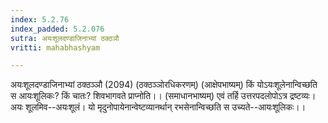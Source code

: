 ```yaml
---
index: 5.2.76
index_padded: 5.2.076
sutra: अयःशूलदण्डाजिनाभ्यां ठक्ठञौ
vritti: mahabhashyam

---
```

 अयःशूलदण्डाजिनाभ्यां ठक्ठञ्ञौ (2094) (ठक्ठञ्ञोरधिकरणम्) (आक्षेपभाष्यम्) किं योऽयःशूलेनान्विच्छति स आयःशूलिकः? किं चातः? शिवभागवते प्राप्नोति।। (समाधानभाष्यम्) एवं तर्हि उत्तरपदलोपोऽत्र द्रष्टव्यः। अयः शूलमिव--अयःशूलं। यो मृदुनोपायेनान्वेष्टव्यानर्थान् रभसेनान्विच्छति स उच्यते--आयःशूलिकः।। 